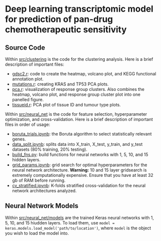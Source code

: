 # Deep learning transcriptomic model for prediction of pan-drug chemotherapeutic sensitivity

## Source Code

Within [src/clustering](src/clustering/) is the code for the clustering analysis. Here is a brief description of important files:

- [gdsc2.r](src/clustering/gdsc2.r): code to create the heatmap, volcano plot, and KEGG functional annotation plot.
- [mutations.r](src/clustering/mutations.r): creating KRAS and TP53 PCA plots.
- [pca.r](src/clustering/pca.r): visualization of response group clusters. Also combines the heatmap, volcano plot, and response group cluster plot into one panelled figure.
- [tissueid.r](src/clustering/tissueid.r): PCA plot of tissue ID and tumour type plots.

Within [src/neural_net](src/neural_net/) is the code for feature selection, hyperparameter optimization, and cross-validation. Here is a brief description of important files in order of usage:

- [boruta_trials.ipynb](src/neural_net/boruta_trials.ipynb): the Boruta algorithm to select statistically relevant genes.
- [data_split.ipynb](src/neural_net/data_split.ipynb): splits data into X_train, X_test, y_train, and y_test datasets (80% training, 20% testing).
- [build_fns.py](src/neural_net/build_fns.py): build functions for neural networks with 1, 5, 10, and 15 hidden layers.
- [grid_params.ipynb](src/neural_net/grid_params.ipynb): grid search for optimal hyperparameters for the neural network architecture. **Warning:** 10 and 15 layer gridsearch is extremely computationally expensive. Ensure that you have at least 32 gb of RAM before running.
- [cv_stratified.ipynb](src/neural_net/cv_stratified.ipynb): K-folds stratified cross-validation for the neural network architectures analyzed.

## Neural Network Models
Within [src/neural_net/models](src/neural_net/models) are the trained Keras neural networks with 1, 5, 10, and 15 hiudden layers. To load them, use `model = keras.models.load_model('path/to/location')`, where `model` is the object you wish to load the model into.
